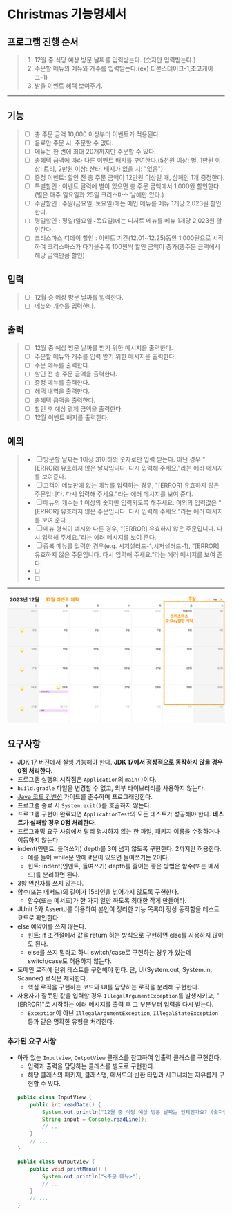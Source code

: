 # Christmas 기능명세서

## 프로그램 진행 순서

> 1. 12월 중 식당 예상 방문 날짜를 입력받는다. (숫자만 입력받는다.)
> 2. 주문할 메뉴의 메뉴와 개수를 입력받는다.(ex) 티본스테이크-1,초코케이크-1)
> 3. 받을 이벤트 혜택 보여주기.
-----------------------------------------------------
## 기능

> * [ ] 총 주문 금액 10,000 이상부터 이벤트가 적용된다.
> * [ ] 음료만 주문 시, 주문할 수 없다.
> * [ ] 메뉴는 한 번에 최대 20개까지만 주문할 수 있다.
> * [ ] 총혜택 금액에 따라 다른 이벤트 배지를 부여한다.(5천원 이상: 별, 1만원 이상: 트리, 2만원 이상: 산타, 배지가 없을 시: "없음")
> * [ ] 증정 이벤트: 할인 전 총 주문 금액이 12만원 이상일 때, 샴페인 1개 증정한다.
> * [ ] 특별할인 :  이벤트 달력에 별이 있으면 총 주문 금액에서 1,000원 할인한다.(별은 매주 일요일과 25일 크리스마스 날에만 있다.)
> * [ ] 주말할인 : 주말(금요일, 토요일)에는 메인 메뉴를 메뉴 1개당 2,023원 할인한다.
> * [ ] 평일할인 : 평일(일요일~목요일)에는 디저트 메뉴를 메뉴 1개당 2,023원 할인한다.
> * [ ] 크리스마스 디데이 할인 : 이벤트 기간(12.01~12.25)동안 1,000원으로 시작하여 크리스마스가 다가올수록 100원씩 할인 금액이 증가(총주문 금액에서 해당 금액만큼 할인)

## 입력

> * [ ] 12월 중 예상 방문 날짜를 입력한다.
> * [ ] 메뉴와 개수를 입력한다.

## 출력

> * [ ] 12월 중 예상 방문 날짜를 받기 위한 메시지을 출력한다.
> * [ ] 주문할 메뉴와 개수를 입력 받기 위한 메시지을 출력한다.
> * [ ] 주문 메뉴를 출력한다.
> * [ ] 할인 전 총 주문 금액을 출력한다.
> * [ ] 증정 메뉴를 출력한다.
> * [ ] 혜택 내역을 출력한다.
> * [ ] 총혜택 금액을 출력한다.
> * [ ] 할인 후 예상 결제 금액을 출력한다.
> * [ ] 12월 이벤트 배지를 출력한다.

## 예외

> * [ ] 방문할 날짜는 1이상 31이하의 숫자로만 입력 받는다. 아닌 경우 "[ERROR] 유효하지 않은 날짜입니다. 다시 입력해 주세요."라는 에러 메시지를 보여준다. 
> * [ ] 고객이 메뉴판에 없는 메뉴를 입력하는 경우, "[ERROR] 유효하지 않은 주문입니다. 다시 입력해 주세요."라는 에러 메시지를 보여 준다.
> * [ ] 메뉴의 개수는 1 이상의 숫자만 입력되도록 해주세요. 이외의 입력값은 "[ERROR] 유효하지 않은 주문입니다. 다시 입력해 주세요."라는 에러 메시지를 보여 준다
> * [ ] 메뉴 형식이 예시와 다른 경우, "[ERROR] 유효하지 않은 주문입니다. 다시 입력해 주세요."라는 에러 메시지를 보여 준다.
> * [ ] 중복 메뉴를 입력한 경우(e.g. 시저샐러드-1,시저샐러드-1), "[ERROR] 유효하지 않은 주문입니다. 다시 입력해 주세요."라는 에러 메시지를 보여 준다.
> * [ ] 
> * [ ] 
-----------------------------------------------
![](./../image.png)
## 요구사항
- JDK 17 버전에서 실행 가능해야 한다. **JDK 17에서 정상적으로 동작하지 않을 경우 0점 처리한다.**
- 프로그램 실행의 시작점은 `Application`의 `main()`이다.
- `build.gradle` 파일을 변경할 수 없고, 외부 라이브러리를 사용하지 않는다.
- [Java 코드 컨벤션](https://github.com/woowacourse/woowacourse-docs/tree/master/styleguide/java) 가이드를 준수하며 프로그래밍한다.
- 프로그램 종료 시 `System.exit()`를 호출하지 않는다.
- 프로그램 구현이 완료되면 `ApplicationTest`의 모든 테스트가 성공해야 한다. **테스트가 실패할 경우 0점 처리한다.**
- 프로그래밍 요구 사항에서 달리 명시하지 않는 한 파일, 패키지 이름을 수정하거나 이동하지 않는다.
- indent(인덴트, 들여쓰기) depth를 3이 넘지 않도록 구현한다. 2까지만 허용한다.
  - 예를 들어 while문 안에 if문이 있으면 들여쓰기는 2이다.
  - 힌트: indent(인덴트, 들여쓰기) depth를 줄이는 좋은 방법은 함수(또는 메서드)를 분리하면 된다.
- 3항 연산자를 쓰지 않는다.
- 함수(또는 메서드)의 길이가 15라인을 넘어가지 않도록 구현한다.
  - 함수(또는 메서드)가 한 가지 일만 하도록 최대한 작게 만들어라.
- JUnit 5와 AssertJ를 이용하여 본인이 정리한 기능 목록이 정상 동작함을 테스트 코드로 확인한다.
- else 예약어를 쓰지 않는다.
  - 힌트: if 조건절에서 값을 return 하는 방식으로 구현하면 else를 사용하지 않아도 된다.
  - else를 쓰지 말라고 하니 switch/case로 구현하는 경우가 있는데 switch/case도 허용하지 않는다.
- 도메인 로직에 단위 테스트를 구현해야 한다. 단, UI(System.out, System.in, Scanner) 로직은 제외한다.
  - 핵심 로직을 구현하는 코드와 UI를 담당하는 로직을 분리해 구현한다.
- 사용자가 잘못된 값을 입력할 경우 `IllegalArgumentException`를 발생시키고, "[ERROR]"로 시작하는 에러 메시지를 출력 후 그 부분부터 입력을 다시 받는다.
  - `Exception`이 아닌 `IllegalArgumentException`, `IllegalStateException` 등과 같은 명확한 유형을 처리한다.
### 추가된 요구 사항

- 아래 있는 `InputView`, `OutputView` 클래스를 참고하여 입출력 클래스를 구현한다.
  - 입력과 출력을 담당하는 클래스를 별도로 구현한다.
  - 해당 클래스의 패키지, 클래스명, 메서드의 반환 타입과 시그니처는 자유롭게 구현할 수 있다.
  ```java
  public class InputView {
      public int readDate() {
          System.out.println("12월 중 식당 예상 방문 날짜는 언제인가요? (숫자만 입력해 주세요!)");
          String input = Console.readLine();    
          // ...
      }
      // ...
  }
  ```
  ```java
  public class OutputView {
      public void printMenu() {
          System.out.println("<주문 메뉴>");
          // ...
      }
      // ...
  }
  ```

